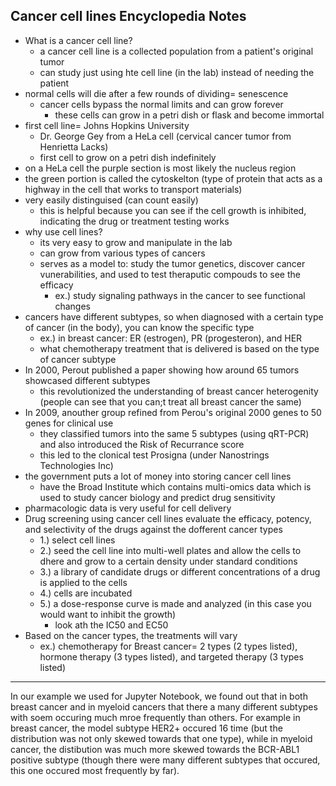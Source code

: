 ## Cancer cell lines Encyclopedia Notes
- What is a cancer cell line?
  - a cancer cell line is a collected population from a patient's original tumor
  - can study just using hte cell line (in the lab) instead of needing the patient
- normal cells will die after a few rounds of dividing= senescence
  - cancer cells bypass the normal limits and can grow forever
    - these cells can grow in a petri dish or flask and become immortal
- first cell line= Johns Hopkins University
  - Dr. George Gey from a HeLa cell (cervical cancer tumor from Henrietta Lacks)
  - first cell to grow on a petri dish indefinitely
- on a HeLa cell the purple section is most likely the nucleus region
- the green portion is called the cytoskelton (type of protein that acts as a highway in the cell that works to transport materials)
- very easily distinguised (can count easily) 
  - this is helpful because you can see if the cell growth is inhibited, indicating the drug or treatment testing works
- why use cell lines?
  - its very easy to grow and manipulate in the lab
  - can grow from various types of cancers
  - serves as a model to: study the tumor genetics, discover cancer vunerabilities, and used to test theraputic compouds to see the efficacy
    - ex.) study signaling pathways in the cancer to see functional changes
- cancers have different subtypes, so when diagnosed with a certain type of cancer (in the body), you can know the specific type
  - ex.) in breast cancer: ER (estrogen), PR (progesteron), and HER 
  - what chemotherapy treatment that is delivered is based on the type of cancer subtype
- In 2000, Perout published a paper showing how around 65 tumors showcased different subtypes
  - this revolutionized the understanding of breast cancer heterogenity (people can see that you can;t treat all breast cancer the same)
- In 2009, anouther group refined from Perou's original 2000 genes to 50 genes for clinical use
  - they classified tumors into the same 5 subtypes (using qRT-PCR) and also introduced the Risk of Recurrance score
  - this led to the clonical test Prosigna (under Nanostrings Technologies Inc)
- the government puts a lot of money into storing cancer cell lines
  - have the Broad Institute which contains multi-omics data which is used to study cancer biology and predict drug sensitivity
- pharmacologic data is very useful for cell delivery
- Drug screening using cancer cell lines evaluate the efficacy, potency, and selectivity of the drugs against the dofferent cancer types
  - 1.) select cell lines
  - 2.) seed the cell line into multi-well plates and allow the cells to dhere and grow to a certain density under standard conditions
  - 3.) a library of candidate drugs or different concentrations of a drug is applied to the cells
  - 4.) cells are incubated
  - 5.) a dose-response curve is made and analyzed (in this case you would want to inhibit the growth)
    - look ath the IC50 and EC50
- Based on the cancer types, the treatments will vary
  - ex.) chemotherapy for Breast cancer= 2 types (2 types listed), hormone therapy (3 types listed), and targeted therapy (3 types listed)
--------------------
In our example we used for Jupyter Notebook, we found out that in both breast cancer and in myeloid cancers that there a many different subtypes with soem occuring much mroe frequently than others. For example in breast cancer, the model subtype HER2+ occured 16 time (but the distribution was not only skewed towards that one type), while in myeloid cancer, the distibution was much more skewed towards the BCR-ABL1 positive subtype (though there were many different subtypes that occured, this one occured most frequently by far).
